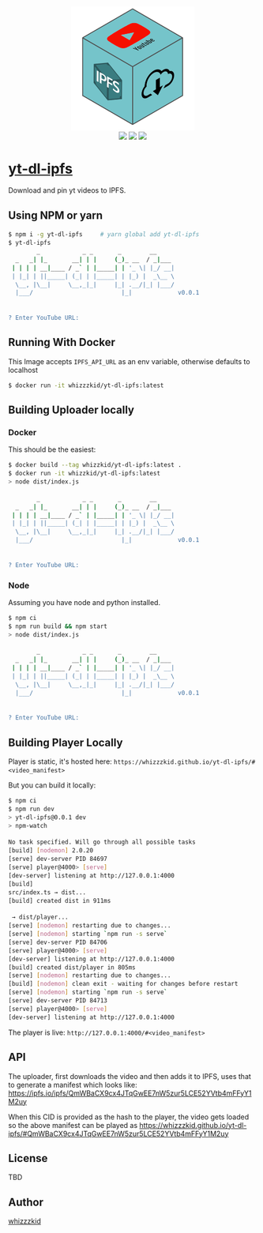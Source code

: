 <p align="center">
    <img src="https://raw.githubusercontent.com/whizzzkid/yt-dl-ipfs/main/src/player/images/logo.png" width="250"><br>
    <img src="https://github.com/whizzzkid/yt-dl-ipfs/actions/workflows/deploy.yml/badge.svg?branch=main">
    <img src="https://img.shields.io/docker/pulls/whizzzkid/yt-dl-ipfs?style=flat-square">
    <img src="https://img.shields.io/npm/dm/yt-dl-ipfs?label=npm-downloads&style=flat-square">
</p>

# [yt-dl-ipfs](https://github.com/whizzzkid/yt-dl-ipfs)

Download and pin yt videos to IPFS.

## Using NPM or yarn

```sh
$ npm i -g yt-dl-ipfs     # yarn global add yt-dl-ipfs
$ yt-dl-ipfs
        _            _ _       _        __
  _   _| |_       __| | |     (_)_ __  / _|___
 | | | | __|____ / _` | |_____| | '_ \| |_/ __|
 | |_| | ||_____| (_| | |_____| | |_) |  _\__ \
  \__, |\__|     \__,_|_|     |_| .__/|_| |___/
  |___/                         |_|             v0.0.1


? Enter YouTube URL:
```

## Running With Docker

This Image accepts `IPFS_API_URL` as an env variable, otherwise defaults to localhost

```sh
$ docker run -it whizzzkid/yt-dl-ipfs:latest
```

## Building Uploader locally

### Docker

This should be the easiest:

```sh
$ docker build --tag whizzkid/yt-dl-ipfs:latest .
$ docker run -it whizzkid/yt-dl-ipfs:latest
> node dist/index.js

        _            _ _       _        __
  _   _| |_       __| | |     (_)_ __  / _|___
 | | | | __|____ / _` | |_____| | '_ \| |_/ __|
 | |_| | ||_____| (_| | |_____| | |_) |  _\__ \
  \__, |\__|     \__,_|_|     |_| .__/|_| |___/
  |___/                         |_|             v0.0.1


? Enter YouTube URL:
```

### Node

Assuming you have node and python installed.

```sh
$ npm ci
$ npm run build && npm start
> node dist/index.js

        _            _ _       _        __
  _   _| |_       __| | |     (_)_ __  / _|___
 | | | | __|____ / _` | |_____| | '_ \| |_/ __|
 | |_| | ||_____| (_| | |_____| | |_) |  _\__ \
  \__, |\__|     \__,_|_|     |_| .__/|_| |___/
  |___/                         |_|             v0.0.1


? Enter YouTube URL:
```

## Building Player Locally

Player is static, it's hosted here: `https://whizzzkid.github.io/yt-dl-ipfs/#<video_manifest>`

But you can build it locally:

```sh
$ npm ci
$ npm run dev
> yt-dl-ipfs@0.0.1 dev
> npm-watch

No task specified. Will go through all possible tasks
[build] [nodemon] 2.0.20
[serve] dev-server PID 84697
[serve] player@4000> [serve]
[dev-server] listening at http://127.0.0.1:4000
[build]
src/index.ts → dist...
[build] created dist in 911ms

 → dist/player...
[serve] [nodemon] restarting due to changes...
[serve] [nodemon] starting `npm run -s serve`
[serve] dev-server PID 84706
[serve] player@4000> [serve]
[dev-server] listening at http://127.0.0.1:4000
[build] created dist/player in 805ms
[serve] [nodemon] restarting due to changes...
[build] [nodemon] clean exit - waiting for changes before restart
[serve] [nodemon] starting `npm run -s serve`
[serve] dev-server PID 84713
[serve] player@4000> [serve]
[dev-server] listening at http://127.0.0.1:4000
```

The player is live: `http://127.0.0.1:4000/#<video_manifest>`

## API

The uploader, first downloads the video and then adds it to IPFS, uses that to generate a manifest which looks like: https://ipfs.io/ipfs/QmWBaCX9cx4JTqGwEE7nW5zur5LCE52YVtb4mFFyY1M2uy

When this CID is provided as the hash to the player, the video gets loaded so the above manifest can be played as https://whizzzkid.github.io/yt-dl-ipfs/#QmWBaCX9cx4JTqGwEE7nW5zur5LCE52YVtb4mFFyY1M2uy

## License

TBD

## Author

[whizzzkid](https://github.com/whizzzkid)
